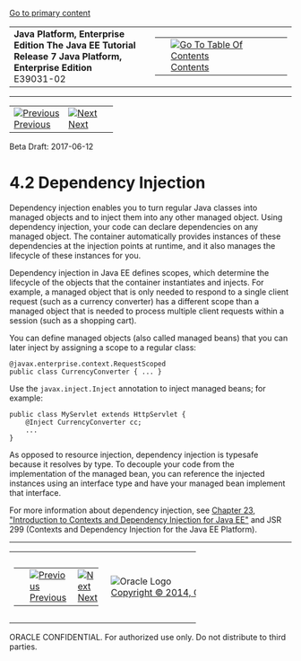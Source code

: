 [Go to primary content](#BEGIN)

<table>
<colgroup>
<col width="50%" />
<col width="50%" />
</colgroup>
<tbody>
<tr class="odd">
<td><strong>Java Platform, Enterprise Edition The Java EE Tutorial</strong><br />
<strong>Release 7 Java Platform, Enterprise Edition</strong><br />
E39031-02</td>
<td><table>
<tbody>
<tr class="odd">
<td> </td>
<td><a href="toc.htm"><img src="../../dcommon/gifs/toc.gif" alt="Go To Table Of Contents" /><br />
<span class="icon">Contents</span></a></td>
</tr>
</tbody>
</table></td>
</tr>
</tbody>
</table>

-----

<table>
<tbody>
<tr class="odd">
<td><a href="injection001.htm"><img src="../../dcommon/gifs/leftnav.gif" alt="Previous" /><br />
<span class="icon">Previous</span></a> </td>
<td><a href="injection003.htm"><img src="../../dcommon/gifs/rightnav.gif" alt="Next" /><br />
<span class="icon">Next</span></a></td>
<td> </td>
</tr>
</tbody>
</table>

Beta Draft: 2017-06-12

# 4.2 Dependency Injection

Dependency injection enables you to turn regular Java classes into
managed objects and to inject them into any other managed object. Using
dependency injection, your code can declare dependencies on any managed
object. The container automatically provides instances of these
dependencies at the injection points at runtime, and it also manages the
lifecycle of these instances for you.

Dependency injection in Java EE defines scopes, which determine the
lifecycle of the objects that the container instantiates and injects.
For example, a managed object that is only needed to respond to a single
client request (such as a currency converter) has a different scope than
a managed object that is needed to process multiple client requests
within a session (such as a shopping cart).

You can define managed objects (also called managed beans) that you can
later inject by assigning a scope to a regular class:

``` oac_no_warn
@javax.enterprise.context.RequestScoped
public class CurrencyConverter { ... }
```

Use the `javax.inject.Inject` annotation to inject managed beans; for
example:

``` oac_no_warn
public class MyServlet extends HttpServlet {
    @Inject CurrencyConverter cc;
    ...
}
```

As opposed to resource injection, dependency injection is typesafe
because it resolves by type. To decouple your code from the
implementation of the managed bean, you can reference the injected
instances using an interface type and have your managed bean implement
that interface.

For more information about dependency injection, see [Chapter 23,
"Introduction to Contexts and Dependency Injection for Java
EE"](cdi-basic.htm#GIWHB) and JSR 299 (Contexts and Dependency Injection
for the Java EE Platform).

-----

<table style="width:66%;">
<colgroup>
<col width="33%" />
<col width="0%" />
<col width="33%" />
</colgroup>
<tbody>
<tr class="odd">
<td><table style="width:96%;">
<colgroup>
<col width="0%" />
<col width="48%" />
<col width="48%" />
</colgroup>
<tbody>
<tr class="odd">
<td> </td>
<td><a href="injection001.htm"><img src="../../dcommon/gifs/leftnav.gif" alt="Previous" /><br />
<span class="icon">Previous</span></a> </td>
<td><a href="injection003.htm"><img src="../../dcommon/gifs/rightnav.gif" alt="Next" /><br />
<span class="icon">Next</span></a></td>
</tr>
</tbody>
</table></td>
<td><img src="../../dcommon/gifs/oracle.gif" alt="Oracle Logo" class="copyrightlogo" /> <a href="../../dcommon/html/cpyr.htm"><br />
<span class="copyrightlogo">Copyright © 2014, Oracle and/or its affiliates. All rights reserved.</span></a></td>
<td><table>
<tbody>
<tr class="odd">
<td> </td>
<td><a href="toc.htm"><img src="../../dcommon/gifs/toc.gif" alt="Go To Table Of Contents" /><br />
<span class="icon">Contents</span></a></td>
</tr>
</tbody>
</table></td>
</tr>
</tbody>
</table>

ORACLE CONFIDENTIAL. For authorized use only. Do not distribute to third parties.
